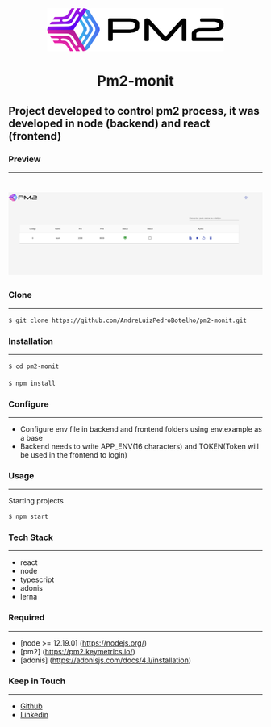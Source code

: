 <div align="center">
  <img alt="Logo" title="#Logo" width="350" src="./logo.png" />
  <h1 align="center">Pm2-monit</h1> 
</div>


## Project developed to control pm2 process, it was developed in node (backend) and react (frontend)


### Preview
---

<h1 align="center">

  <img alt="Preview" title="#Preview" src="./preview.png" />

</h1>

### Clone

---

```sh
$ git clone https://github.com/AndreLuizPedroBotelho/pm2-monit.git
```

### Installation

---

```sh
$ cd pm2-monit

$ npm install
```

### Configure

---

- Configure env file in backend and frontend folders using env.example as a base
- Backend needs to write APP_ENV(16 characters) and TOKEN(Token will be used in the frontend to login)
### Usage

---

Starting projects

```sh
$ npm start
```

### Tech Stack
---

- react 
- node
- typescript
- adonis
- lerna


### Required

---

- [node >= 12.19.0] (https://nodejs.org/)
- [pm2] (https://pm2.keymetrics.io/)
- [adonis] (https://adonisjs.com/docs/4.1/installation)


### Keep in Touch
---

- [Github](https://github.com/AndreLuizPedroBotelho)
- [Linkedin](https://www.linkedin.com/in/andr%C3%A9-luiz-pedro-botelho/)


